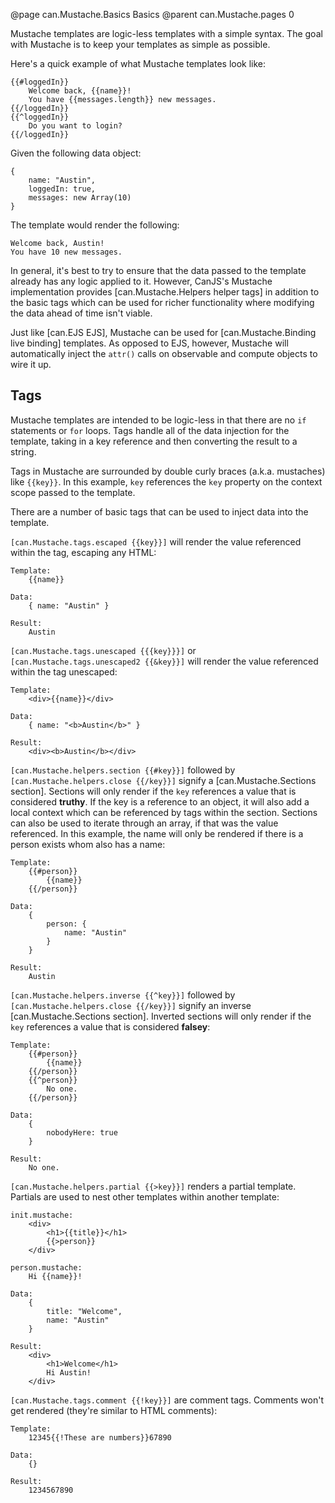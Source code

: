 @page can.Mustache.Basics Basics
@parent can.Mustache.pages 0

Mustache templates are logic-less templates with a simple syntax. The goal
with Mustache is to keep your templates as simple as possible.

Here's a quick example of what Mustache templates look like:

	{{#loggedIn}}
		Welcome back, {{name}}!
		You have {{messages.length}} new messages.
	{{/loggedIn}}
	{{^loggedIn}}
		Do you want to login?
	{{/loggedIn}}

Given the following data object:

	{
		name: "Austin",
		loggedIn: true,
		messages: new Array(10)
	}

The template would render the following:

	Welcome back, Austin!
	You have 10 new messages.

In general, it's best to try to ensure that the data passed to the template
already has any logic applied to it. However, CanJS's Mustache implementation
provides [can.Mustache.Helpers helper tags] in addition to the basic tags which can be used for richer
functionality where modifying the data ahead of time isn't viable.

Just like [can.EJS EJS], Mustache can be used for [can.Mustache.Binding live binding] templates. As opposed to
EJS, however, Mustache will automatically inject the `attr()` calls on
observable and compute objects to wire it up.

## Tags

Mustache templates are intended to be logic-less in that there are no `if`
statements or `for` loops. Tags handle all of the data injection for the template, 
taking in a key reference and then converting the result to a string.

Tags in Mustache are surrounded by double curly braces (a.k.a. mustaches) like
`{{key}}`. In this example, `key` references the `key` property on the context
scope passed to the template.

There are a number of basic tags that can be used to inject data into the template.

`[can.Mustache.tags.escaped {{key}}]` will render the value referenced within the tag, 
escaping any HTML:

	Template:
		{{name}}

	Data:
		{ name: "Austin" }

	Result:
		Austin

`[can.Mustache.tags.unescaped {{{key}}}]` or `[can.Mustache.tags.unescaped2 {{&key}}]` will render the value referenced within the tag unescaped:

	Template:
		<div>{{name}}</div>

	Data:
		{ name: "<b>Austin</b>" }

	Result:
		<div><b>Austin</b></div>

`[can.Mustache.helpers.section {{#key}}]` followed by `[can.Mustache.helpers.close {{/key}}]` signify a [can.Mustache.Sections section]. Sections will only render if the `key` references a value that is considered **truthy**. If the key 
is a reference to an object, it will also add a local context which can be referenced by 
tags within the section. Sections can also be used to iterate through an array, if that was 
the value referenced. In this example, the name will only be rendered if there is a 
person exists whom also has a name:

	Template:
		{{#person}}
			{{name}}
		{{/person}}

	Data:
		{
			person: {
				name: "Austin"
			}
		}

	Result:
		Austin

`[can.Mustache.helpers.inverse {{^key}}]` followed by `[can.Mustache.helpers.close {{/key}}]` signify an inverse [can.Mustache.Sections section]. Inverted sections will only render if the `key` references a value that is considered **falsey**:

	Template:
		{{#person}}
			{{name}}
		{{/person}}
		{{^person}}
			No one.
		{{/person}}

	Data:
		{
			nobodyHere: true
		}

	Result:
		No one.

`[can.Mustache.helpers.partial {{>key}}]` renders a partial template. Partials are used to nest other templates within another template:

	init.mustache:
		<div>
			<h1>{{title}}</h1>
			{{>person}}
		</div>

	person.mustache:
		Hi {{name}}!

	Data:
		{
			title: "Welcome",
			name: "Austin"
		}

	Result:
		<div>
			<h1>Welcome</h1>
			Hi Austin!
		</div>

`[can.Mustache.tags.comment {{!key}}]` are comment tags. Comments won't get rendered (they're similar to HTML comments):

	Template:
		12345{{!These are numbers}}67890

	Data:
		{}

	Result:
		1234567890
